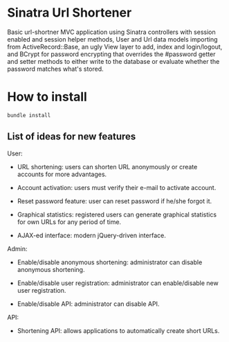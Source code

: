 # Sinatra Url Shortener

Basic url-shortner MVC application using Sinatra controllers with session enabled and session helper methods, User and Url data models importing from ActiveRecord::Base, an ugly View layer to add, index and login/logout, and BCrypt for password encrypting that overrides the #password getter and setter methods to either write to the database or evaluate whether the password matches what's stored.

# How to install

`bundle install`



## List of ideas for new features

User:

* URL shortening: users can shorten URL anonymously or create accounts for more advantages.

* Account activation: users must verify their e-mail to activate account.

* Reset password feature: user can reset password if he/she forgot it.

* Graphical statistics: registered users can generate graphical statistics for own URLs for any period of time.

* AJAX-ed interface: modern jQuery-driven interface.

Admin:

* Enable/disable anonymous shortening: administrator can disable anonymous shortening.

* Enable/disable user registration: administrator can enable/disable new user registration.

* Enable/disable API: administrator can disable API.

API:

* Shortening API: allows applications to automatically create short URLs.
